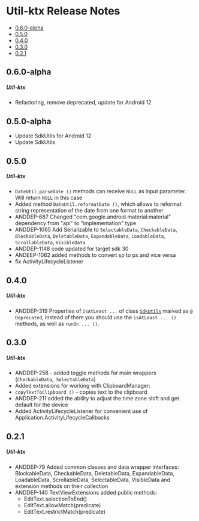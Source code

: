 # Util-ktx Release Notes

- [0.6.0-alpha](#060-alpha)
- [0.5.0](#050)
- [0.4.0](#040)
- [0.3.0](#030)
- [0.2.1](#021)

## 0.6.0-alpha
##### Util-ktx
* Refactoring, remove deprecated, update for Android 12
## 0.5.0-alpha
* Update SdkUtils for Android 12
* Update SdkUtils
## 0.5.0
##### Util-ktx
* `DateUtil.parseDate ()` methods can receive `NULL` as input parameter. Will return `NULL` in this case
* Added method `DateUtil.reformatDate ()`, which allows to reformat string representation of the date from one format to another
* ANDDEP-687 Changed "com.google.android.material:material" dependency from "api" to "implementation" type 
* ANDDEP-1065 Add Serializable to `SelectableData`, `CheckableData`, `BlockableData`, `DeletableData`, `ExpandableData`, `LoadableData`, `ScrollableData`, `VisibleData`
* ANDDEP-1148 code updated for target sdk 30
* ANDEEP-1062 added methods to convert sp to px and vice versa
* fix ActivityLifecycleListener
## 0.4.0
##### Util-ktx
* ANDDEP-319 Properties of `isAtLeast ...` of class [`SdkUtils`](lib-util-ktx/src/main/java/ru/surfstudio/android/utilktx/util/SdkUtils.kt)
marked as `@ Deprecated`, instead of them you should use the `isAtLeast ... ()` methods, as well as `runOn ... ()`.
## 0.3.0
##### Util-ktx
* ANDDEP-258 - added toggle methods for main wrappers (`CheckableData`,` SelectableData`)
* Added extensions for working with ClipboardManager:
* `copyTextToClipboard ()` - copies text to the clipboard
* ANDDEP-211 added the ability to adjust the time zone shift and get default for the device
* Added ActivityLifecycleListener for convenient use of Application.ActivityLifecycleCallbacks
## 0.2.1
##### Util-ktx
* ANDDEP-79 Added common classes and data wrapper interfaces: BlockableData, CheckableData, DeletableData, ExpandableData, LoadableData, ScrollableData, SelectableData, VisibleData and extension methods on their collection
* ANDDEP-140 TextViewExtensions added public methods:
  * EditText.selectionToEnd()
  * EditText.allowMatch(predicate)
  * EditText.restrictMatch(predicate)